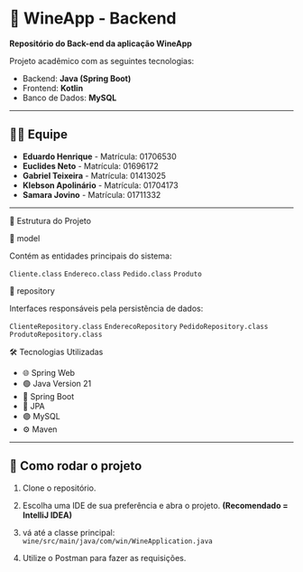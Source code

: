 # 🍷 WineApp - Backend
**Repositório do Back-end da aplicação WineApp**

Projeto acadêmico com as seguintes tecnologias:
- Backend: **Java (Spring Boot)**
- Frontend: **Kotlin**
- Banco de Dados: **MySQL**

------------------------------------------------

## 👨‍💻 Equipe

- **Eduardo Henrique** - Matrícula: 01706530  
- **Euclides Neto** - Matrícula: 01696172  
- **Gabriel Teixeira** - Matrícula: 01413025  
- **Klebson Apolinário** - Matrícula: 01704173  
- **Samara Jovino** - Matrícula: 01711332  

------------------------------------------------

🧩 Estrutura do Projeto

📂 model

Contém as entidades principais do sistema:

`Cliente.class`
`Endereco.class`
`Pedido.class`
`Produto`

📂 repository

Interfaces responsáveis pela persistência de dados:

`ClienteRepository.class`
`EnderecoRepository`
`PedidoRepository.class`
`ProdutoRepository.class`

🛠 Tecnologias Utilizadas
- 🌐 Spring Web
- 🟢 Java Version 21 
- 🔧 Spring Boot  
- 🔸 JPA 
- 🟣 MySQL  
- ⚙️ Maven  

------------------------------------------------

## 🚀 Como rodar o projeto

1. Clone o repositório.
2. Escolha uma IDE de sua preferência e abra o projeto. **(Recomendado = IntelliJ IDEA)**
3. vá até a classe principal:
   `wine/src/main/java/com/win/WineApplication.java`
   
5. Utilize o Postman para fazer as requisições.



